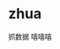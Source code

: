 <!--
 * @Description: In User Settings Edit
 * @Author: your name
 * @Date: 2019-08-19 15:39:33
 * @LastEditTime: 2019-09-03 10:27:29
 * @LastEditors: Please set LastEditors
 -->
# zhua
抓数据
嘻嘻嘻